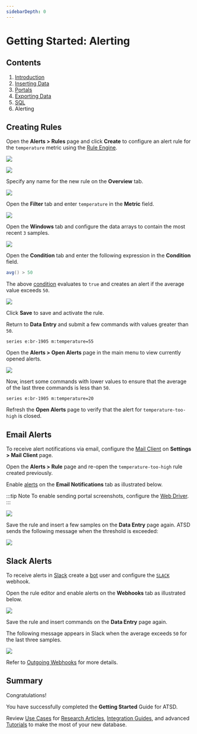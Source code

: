 ```yaml
---
sidebarDepth: 0
---
```


# Getting Started: Alerting

## Contents

1. [Introduction](./getting-started.md)
1. [Inserting Data](./getting-started-insert.md)
1. [Portals](./getting-started-portal.md)
1. [Exporting Data](./getting-started-export.md)
1. [SQL](./getting-started-sql.md)
1. Alerting

## Creating Rules

Open the **Alerts > Rules** page and click **Create** to configure an alert rule for the `temperature` metric using the [Rule Engine](../rule-engine/README.md).

![](./resources/getting-started-4_1.png)

![](./resources/getting-started-4_2.png)

Specify any name for the new rule on the **Overview** tab.

![](./resources/rule-editor-overview.png)

Open the **Filter** tab and enter `temperature` in the **Metric** field.

![](./resources/rule-editor-filter.png)

Open the **Windows** tab and configure the data arrays to contain the most recent `3` samples.

![](./resources/rule-editor-window.png)

Open the **Condition** tab and enter the following expression in the **Condition** field.

```java
avg() > 50
```

The above [condition](../rule-engine/condition.md) evaluates to `true` and creates an alert if the average value exceeds `50`.

![](./resources/rule-editor-condition.png)

Click **Save** to save and activate the rule.

Return to **Data Entry** and submit a few commands with values greater than `50`.

```ls
series e:br-1905 m:temperature=55
```

Open the **Alerts > Open Alerts** page in the main menu to view currently opened alerts.

![](./resources/rule-open-alerts.png)

Now, insert some commands with lower values to ensure that the average of the last three commands is less than `50`.

```ls
series e:br-1905 m:temperature=20
```

Refresh the **Open Alerts** page to verify that the alert for `temperature-too-high` is closed.

## Email Alerts

To receive alert notifications via email, configure the [Mail Client](../administration/mail-client.md) on **Settings > Mail Client** page.

Open the **Alerts > Rule** page and re-open the `temperature-too-high` rule created previously.

Enable [alerts](../rule-engine/email.md) on the **Email Notifications** tab as illustrated below.

:::tip Note
To enable sending portal screenshots, configure the [Web Driver](../rule-engine/notifications/web-driver.md).
:::

![](./resources/alert-email.png)

Save the rule and insert a few samples on the **Data Entry** page again. ATSD sends the following message when the threshold is exceeded:

![](./resources/alert-email-msg.png)

## Slack Alerts

To receive alerts in [Slack](../rule-engine/notifications/slack.md) create a [bot](../rule-engine/notifications/slack.md#create-bot) user and configure the [`SLACK`](../rule-engine/notifications/slack.md#configure-webhook-in-atsd) webhook.

Open the rule editor and enable alerts on the **Webhooks** tab as illustrated below.

![](./resources/alert-slack.png)

Save the rule and insert commands on the **Data Entry** page again.

The following message appears in Slack when the average exceeds `50` for the last three samples.

![](./resources/alert-slack-msg.png)

Refer to [Outgoing Webhooks](../rule-engine/notifications/README.md) for more details.

## Summary

Congratulations!

You have successfully completed the **Getting Started** Guide for ATSD.

Review [Use Cases](https://axibase.com/use-cases/) for [Research Articles](https://axibase.com/use-cases/research/), [Integration Guides](https://axibase.com/use-cases/integrations/), and advanced [Tutorials](https://axibase.com/use-cases/tutorials/) to make the most of your new database.
